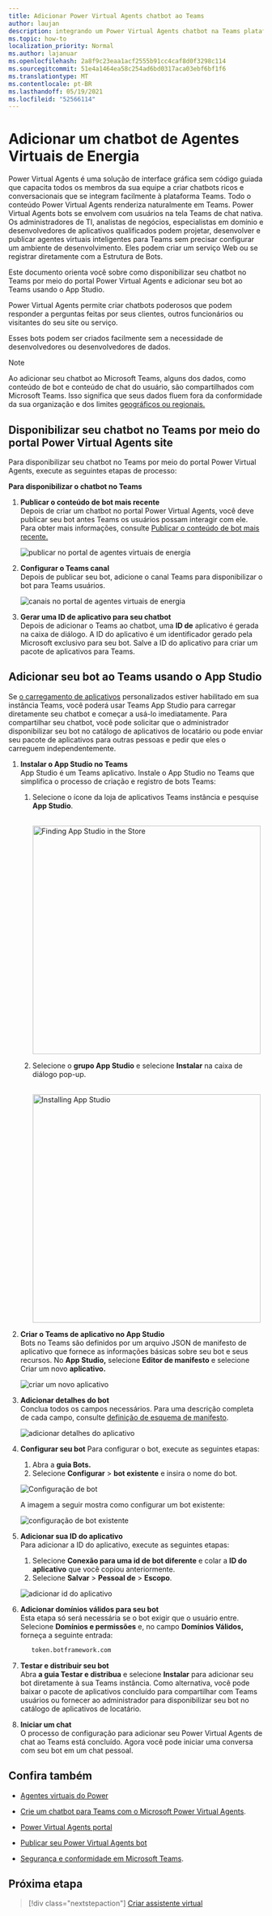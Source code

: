 ```yaml
---
title: Adicionar Power Virtual Agents chatbot ao Teams
author: laujan
description: integrando um Power Virtual Agents chatbot na Teams plataforma
ms.topic: how-to
localization_priority: Normal
ms.author: lajanuar
ms.openlocfilehash: 2a8f9c23eaa1acf2555b91cc4caf8d0f3298c114
ms.sourcegitcommit: 51e4a1464ea58c254ad6bd0317aca03ebf6bf1f6
ms.translationtype: MT
ms.contentlocale: pt-BR
ms.lasthandoff: 05/19/2021
ms.locfileid: "52566114"
---
```

# <a name="add-power-virtual-agents-chatbot"></a>Adicionar um chatbot de Agentes Virtuais de Energia 

Power Virtual Agents é uma solução de interface gráfica sem código guiada que capacita todos os membros da sua equipe a criar chatbots ricos e conversacionais que se integram facilmente à plataforma Teams. Todo o conteúdo Power Virtual Agents renderiza naturalmente em Teams. Power Virtual Agents bots se envolvem com usuários na tela Teams de chat nativa. Os administradores de TI, analistas de negócios, especialistas em domínio e desenvolvedores de aplicativos qualificados podem projetar, desenvolver e publicar agentes virtuais inteligentes para Teams sem precisar configurar um ambiente de desenvolvimento. Eles podem criar um serviço Web ou se registrar diretamente com a Estrutura de Bots. 

Este documento orienta você sobre como disponibilizar seu chatbot no Teams por meio do portal Power Virtual Agents e adicionar seu bot ao Teams usando o App Studio. 

Power Virtual Agents permite criar chatbots poderosos que podem responder a perguntas feitas por seus clientes, outros funcionários ou visitantes do seu site ou serviço.

Esses bots podem ser criados facilmente sem a necessidade de desenvolvedores ou desenvolvedores de dados.

> [!NOTE]
> Ao adicionar seu chatbot ao Microsoft Teams, alguns dos dados, como conteúdo de bot e conteúdo de chat do usuário, são compartilhados com Microsoft Teams. Isso significa que seus dados fluem fora da conformidade da sua organização e dos limites [geográficos ou regionais.](/power-virtual-agents/data-location) <br/>

## <a name="make-your-chatbot-available-in-teams-through-the-power-virtual-agents-portal"></a>Disponibilizar seu chatbot no Teams por meio do portal Power Virtual Agents site

Para disponibilizar seu chatbot no Teams por meio do portal Power Virtual Agents, execute as seguintes etapas de processo:

**Para disponibilizar o chatbot no Teams**

1. **Publicar o conteúdo de bot mais recente**  
Depois de criar um chatbot no portal Power Virtual Agents, você deve publicar seu bot antes Teams os usuários possam interagir com ele. Para obter mais informações, consulte [Publicar o conteúdo de bot mais recente.](/power-virtual-agents/publication-fundamentals-publish-channels#publish-the-latest-bot-content)

   ![publicar no portal de agentes virtuais de energia](../../assets/images/pva-publish.png)

1. **Configurar o Teams canal**  
Depois de publicar seu bot, adicione o canal Teams para disponibilizar o bot para Teams usuários.

   ![canais no portal de agentes virtuais de energia](../../assets/images/pva-channels.png)

1. **Gerar uma ID de aplicativo para seu chatbot**  
Depois de adicionar o Teams ao chatbot, uma **ID de** aplicativo é gerada na caixa de diálogo. A ID do aplicativo é um identificador gerado pela Microsoft exclusivo para seu bot. Salve a ID do aplicativo para criar um pacote de aplicativos para Teams.

## <a name="add-your-bot-to-teams-using-app-studio"></a>Adicionar seu bot ao Teams usando o App Studio

Se [o carregamento de aplicativos](/microsoftteams/admin-settings) personalizados estiver habilitado em sua instância Teams, você poderá usar Teams App Studio para carregar diretamente seu chatbot e começar a usá-lo imediatamente. Para compartilhar seu chatbot, você pode solicitar que o administrador disponibilizar seu bot no catálogo de aplicativos de locatário ou pode enviar seu pacote de aplicativos para outras pessoas e pedir que eles o carreguem independentemente.

1. **Instalar o App Studio no Teams**  
App Studio é um Teams aplicativo. Instale o App Studio no Teams que simplifica o processo de criação e registro de bots Teams: 

   1. Selecione o ícone da loja de aplicativos Teams instância e pesquise **App Studio**.

      &emsp;&emsp; <img  width="450px" alt="Finding App Studio in the Store" src="../../assets/images/get-started/app-studio-store.png"/>   

   1. Selecione o **grupo App Studio** e selecione **Instalar** na caixa de diálogo pop-up.

      &emsp;&emsp; <img  width="450px" alt="Installing App Studio" src="../../assets/images/get-started/app-studio-install.png"/>

1. **Criar o Teams de aplicativo no App Studio**  
Bots no Teams são definidos por um arquivo JSON de manifesto de aplicativo que fornece as informações básicas sobre seu bot e seus recursos. No **App Studio,** selecione **Editor de manifesto** e selecione Criar um novo **aplicativo.**

    ![criar um novo aplicativo](../../assets/images/get-started/create-new-app.png)

1. **Adicionar detalhes do bot**  
Conclua todos os campos necessários. Para uma descrição completa de cada campo, consulte [definição de esquema de manifesto](../../resources/schema/manifest-schema.md).

    ![adicionar detalhes do aplicativo](../../assets/images/get-started/add-app-details.png)

1. **Configurar seu bot** Para configurar o bot, execute as seguintes etapas: 
     1. Abra a **guia Bots.** 
     1. Selecione **Configurar**  >  **bot existente** e insira o nome do bot.

   ![Configuração de bot](../../assets/images/get-started/bot-set-up.png) 

   A imagem a seguir mostra como configurar um bot existente:      

   ![configuração de bot existente](../../assets/images/get-started/existing-bot-set-up.png)
       
1. **Adicionar sua ID do aplicativo**  
Para adicionar a ID do aplicativo, execute as seguintes etapas:  
    1. Selecione **Conexão para uma id de bot diferente** e colar a **ID do aplicativo** que você copiou anteriormente. 
    1. Selecione **Salvar**  >  **Pessoal de**  >  **Escopo**.

    ![adicionar id do aplicativo](../../assets/images/get-started/add-app-id.png)

1. **Adicionar domínios válidos para seu bot**  
Esta etapa só será necessária se o bot exigir que o usuário entre. Selecione **Domínios e permissões** e, no campo **Domínios Válidos,** forneça a seguinte entrada:

    ```bash
       token.botframework.com
    ```

1. **Testar e distribuir seu bot**  
Abra **a guia Testar e distribua** e selecione **Instalar** para adicionar seu bot diretamente à sua Teams instância. Como alternativa, você pode baixar o pacote de aplicativos concluído para compartilhar com Teams usuários ou fornecer ao administrador para disponibilizar seu bot no catálogo de aplicativos de locatário.

1. **Iniciar um chat**   
O processo de configuração para adicionar seu Power Virtual Agents de chat ao Teams está concluído. Agora você pode iniciar uma conversa com seu bot em um chat pessoal.

## <a name="see-also"></a>Confira também

- [Agentes virtuais do Power](/power-virtual-agents/fundamentals-what-is-power-virtual-agents)  

- [Crie um chatbot para Teams com o Microsoft Power Virtual Agents](../bot-features.md#bots-and-the-microsoft-power-virtual-agents).  

- [Power Virtual Agents portal](https://powervirtualagents.microsoft.com)

- [Publicar seu Power Virtual Agents bot](/power-virtual-agents/publication-fundamentals-publish-channels)

- [Segurança e conformidade em Microsoft Teams](/MicrosoftTeams/security-compliance-overview).

## <a name="next-step"></a>Próxima etapa

> [!div class="nextstepaction"]
> [Criar assistente virtual](~/samples/virtual-assistant.md)

